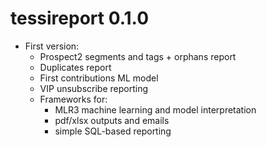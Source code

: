 # tessireport 0.1.0

* First version:
  * Prospect2 segments and tags + orphans report
  * Duplicates report
  * First contributions ML model 
  * VIP unsubscribe reporting
  * Frameworks for:
    * MLR3 machine learning and model interpretation
    * pdf/xlsx outputs and emails
    * simple SQL-based reporting
